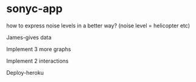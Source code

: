 # sonyc-app
how to express noise levels in a better way? (noise level = helicopter etc) 

James-gives data

Implement 3 more graphs

Implement 2 interactions

Deploy-heroku

